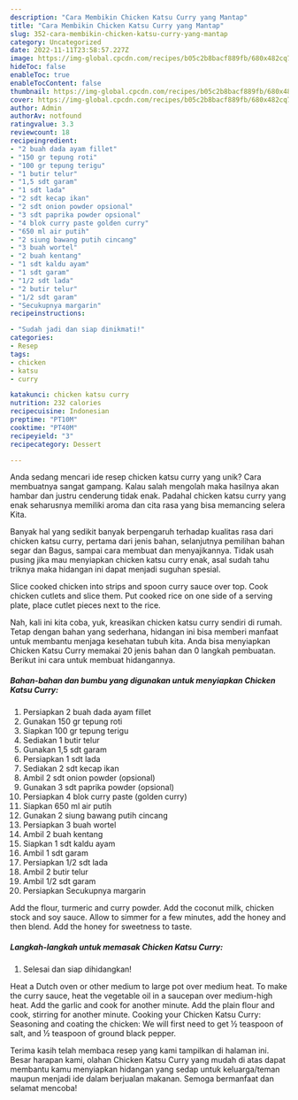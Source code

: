 ```yaml
---
description: "Cara Membikin Chicken Katsu Curry yang Mantap"
title: "Cara Membikin Chicken Katsu Curry yang Mantap"
slug: 352-cara-membikin-chicken-katsu-curry-yang-mantap
category: Uncategorized
date: 2022-11-11T23:58:57.227Z
image: https://img-global.cpcdn.com/recipes/b05c2b8bacf889fb/680x482cq70/chicken-katsu-curry-foto-resep-utama.jpg
hideToc: false
enableToc: true
enableTocContent: false
thumbnail: https://img-global.cpcdn.com/recipes/b05c2b8bacf889fb/680x482cq70/chicken-katsu-curry-foto-resep-utama.jpg
cover: https://img-global.cpcdn.com/recipes/b05c2b8bacf889fb/680x482cq70/chicken-katsu-curry-foto-resep-utama.jpg
author: Admin
authorAv: notfound
ratingvalue: 3.3
reviewcount: 18
recipeingredient:
- "2 buah dada ayam fillet"
- "150 gr tepung roti"
- "100 gr tepung terigu"
- "1 butir telur"
- "1,5 sdt garam"
- "1 sdt lada"
- "2 sdt kecap ikan"
- "2 sdt onion powder opsional"
- "3 sdt paprika powder opsional"
- "4 blok curry paste golden curry"
- "650 ml air putih"
- "2 siung bawang putih cincang"
- "3 buah wortel"
- "2 buah kentang"
- "1 sdt kaldu ayam"
- "1 sdt garam"
- "1/2 sdt lada"
- "2 butir telur"
- "1/2 sdt garam"
- "Secukupnya margarin"
recipeinstructions:

- "Sudah jadi dan siap dinikmati!"
categories:
- Resep
tags:
- chicken
- katsu
- curry

katakunci: chicken katsu curry 
nutrition: 232 calories
recipecuisine: Indonesian
preptime: "PT10M"
cooktime: "PT40M"
recipeyield: "3"
recipecategory: Dessert

---
```





Anda sedang mencari ide resep chicken katsu curry yang unik? Cara membuatnya sangat gampang. Kalau salah mengolah maka hasilnya akan hambar dan justru cenderung tidak enak. Padahal chicken katsu curry yang enak seharusnya memiliki aroma dan cita rasa yang bisa memancing selera Kita.





Banyak hal yang sedikit banyak berpengaruh terhadap kualitas rasa dari chicken katsu curry, pertama dari jenis bahan, selanjutnya pemilihan bahan segar dan Bagus, sampai cara membuat dan menyajikannya. Tidak usah pusing jika mau menyiapkan chicken katsu curry enak,      asal sudah tahu triknya maka hidangan ini dapat menjadi suguhan spesial.














Slice cooked chicken into strips and spoon curry sauce over top. Cook chicken cutlets and slice them. Put cooked rice on one side of a serving plate, place cutlet pieces next to the rice.






Nah, kali ini kita coba, yuk, kreasikan chicken katsu curry sendiri di rumah. Tetap dengan bahan yang sederhana, hidangan ini bisa memberi manfaat untuk membantu menjaga kesehatan tubuh kita. Anda bisa menyiapkan Chicken Katsu Curry memakai 20 jenis bahan dan 0 langkah pembuatan. Berikut ini cara untuk membuat hidangannya.

<!--inarticleads1-->

##### Bahan-bahan dan bumbu yang digunakan untuk menyiapkan Chicken Katsu Curry:

1. Persiapkan 2 buah dada ayam fillet
1. Gunakan 150 gr tepung roti
1. Siapkan 100 gr tepung terigu
1. Sediakan 1 butir telur
1. Gunakan 1,5 sdt garam
1. Persiapkan 1 sdt lada
1. Sediakan 2 sdt kecap ikan
1. Ambil 2 sdt onion powder (opsional)
1. Gunakan 3 sdt paprika powder (opsional)
1. Persiapkan 4 blok curry paste (golden curry)
1. Siapkan 650 ml air putih
1. Gunakan 2 siung bawang putih cincang
1. Persiapkan 3 buah wortel
1. Ambil 2 buah kentang
1. Siapkan 1 sdt kaldu ayam
1. Ambil 1 sdt garam
1. Persiapkan 1/2 sdt lada
1. Ambil 2 butir telur
1. Ambil 1/2 sdt garam
1. Persiapkan Secukupnya margarin


Add the flour, turmeric and curry powder. Add the coconut milk, chicken stock and soy sauce. Allow to simmer for a few minutes, add the honey and then blend. Add the honey for sweetness to taste. 

<!--inarticleads2-->

##### Langkah-langkah untuk memasak Chicken Katsu Curry:


1. Selesai dan siap dihidangkan!

Heat a Dutch oven or other medium to large pot over medium heat. To make the curry sauce, heat the vegetable oil in a saucepan over medium-high heat. Add the garlic and cook for another minute. Add the plain flour and cook, stirring for another minute. Cooking your Chicken Katsu Curry: Seasoning and coating the chicken: We will first need to get ½ teaspoon of salt, and ½ teaspoon of ground black pepper. 

Terima kasih telah membaca resep yang kami tampilkan di halaman ini. Besar harapan kami, olahan Chicken Katsu Curry yang mudah di atas dapat membantu kamu menyiapkan hidangan yang sedap untuk keluarga/teman maupun menjadi ide dalam berjualan makanan. Semoga bermanfaat dan selamat mencoba!
